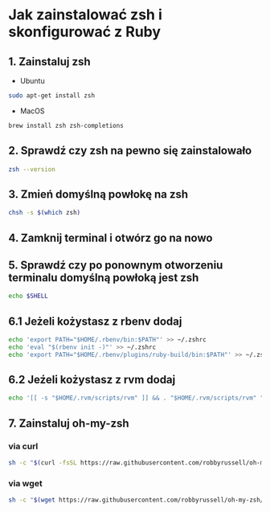 # Jak zainstalować zsh i skonfigurować z Ruby

## 1. Zainstaluj zsh
* Ubuntu
```bash
sudo apt-get install zsh
```

* MacOS
```bash
brew install zsh zsh-completions
```

## 2. Sprawdź czy zsh na pewno się zainstalowało
```bash
zsh --version
```
## 3. Zmień domyślną powłokę na zsh
```bash
chsh -s $(which zsh)
```
## 4. Zamknij terminal i otwórz go na nowo

## 5. Sprawdź czy po ponownym otworzeniu terminalu domyślną powłoką jest zsh
```bash
echo $SHELL
```

## 6.1 Jeżeli kożystasz z rbenv dodaj
```bash
echo 'export PATH="$HOME/.rbenv/bin:$PATH"' >> ~/.zshrc
echo 'eval "$(rbenv init -)"' >> ~/.zshrc
echo 'export PATH="$HOME/.rbenv/plugins/ruby-build/bin:$PATH"' >> ~/.zshrc
```

## 6.2 Jeźeli kożystasz z rvm dodaj
```bash
echo '[[ -s "$HOME/.rvm/scripts/rvm" ]] && . "$HOME/.rvm/scripts/rvm" "' >> ~/.zshrc

```

## 7. Zainstaluj oh-my-zsh
### via curl
```bash
sh -c "$(curl -fsSL https://raw.githubusercontent.com/robbyrussell/oh-my-zsh/master/tools/install.sh)"
```
### via wget
```bash
sh -c "$(wget https://raw.githubusercontent.com/robbyrussell/oh-my-zsh/master/tools/install.sh -O -)"
```


